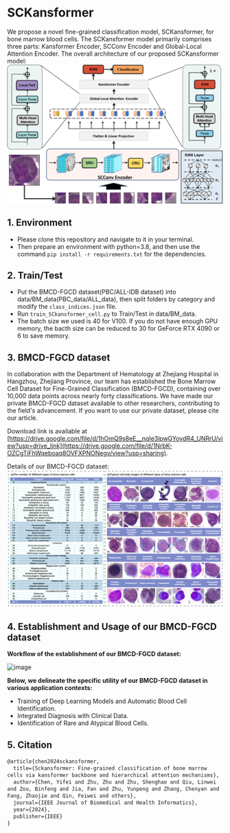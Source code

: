 # SCKansformer

We propose a novel fine-grained classification model, SCKansformer, for bone marrow blood cells. The SCKansformer model primarily comprises three parts: Kansformer Encoder, SCConv Encoder and Global-Local Attention Encoder. The overall architecture of our proposed SCKansformer model: 
![image](img/OverallFramework.png)

## 1. Environment

- Please clone this repository and navigate to it in your terminal.
- Then prepare an environment with python=3.8, and then use the command `pip install -r requirements.txt` for the dependencies.

## 2. Train/Test

- Put the BMCD-FGCD dataset(PBC/ALL-IDB dataset) into data/BM_data(PBC_data/ALL_data), then split folders by category and modify the `class_indices.json` file.
- Run `train_SCkansformer_cell.py` to Train/Test in data/BM_data.
- The batch size we used is 40 for V100. If you do not have enough GPU memory, the bacth size can be reduced to 30 for GeForce RTX 4090 or 6 to save memory.

## 3. BMCD-FGCD dataset

In collaboration with the Department of Hematology at Zhejiang Hospital in Hangzhou, Zhejiang Province, our team has established the Bone Marrow Cell Dataset for Fine-Grained Classification (BMCD-FGCD),
containing over 10,000 data points across nearly forty classifications. We have made our private BMCD-FGCD dataset available to other researchers, contributing to the field's advancement.
If you want to use our private dataset, please cite our article.

Download link is available at [https://drive.google.com/file/d/1hOmQ9s8eE__nqIe3lpwGYoydR4_UNRrU/view?usp=drive_link](https://drive.google.com/file/d/1NrbK-OZCgTiFhWqeboaq8OVFXPNONegv/view?usp=sharing).

Details of our BMCD-FGCD dataset:
![image](img/Detail.png)

## 4. Establishment and Usage of our BMCD-FGCD dataset

**Workflow of the establishment of our BMCD-FGCD dataset:**

![image](img/Process.png)

**Below, we delineate the specific utility of our BMCD-FGCD dataset in various application contexts:**

- Training of Deep Learning Models and Automatic Blood Cell Identification.
- Integrated Diagnosis with Clinical Data.
- Identification of Rare and Atypical Blood Cells.

## 5. Citation

```
@article{chen2024sckansformer,
  title={Sckansformer: Fine-grained classification of bone marrow cells via kansformer backbone and hierarchical attention mechanisms},
  author={Chen, Yifei and Zhu, Zhu and Zhu, Shenghao and Qiu, Linwei and Zou, Binfeng and Jia, Fan and Zhu, Yunpeng and Zhang, Chenyan and Fang, Zhaojie and Qin, Feiwei and others},
  journal={IEEE Journal of Biomedical and Health Informatics},
  year={2024},
  publisher={IEEE}
}
```
